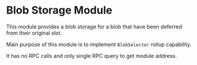 # Blob Storage Module

This module provides a blob storage for a blob that have been deferred from their original slot.

Main purpose of this module is to implement `BlobSelector` rollup capability.

It has no RPC calls and only single RPC query to get module address.